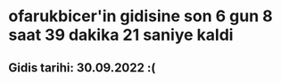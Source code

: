 # ofarukbicer'in gidisine son 6 gun 8 saat 39 dakika 21 saniye kaldi

## Gidis tarihi: 30.09.2022 :(